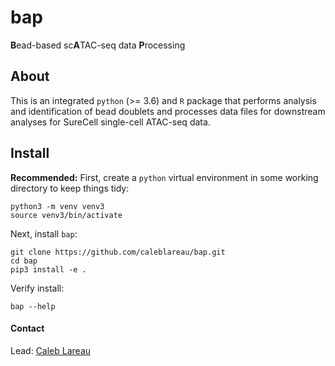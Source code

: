 # bap
**B**ead-based sc**A**TAC-seq data **P**rocessing

## About
This is an integrated `python` (>= 3.6) and `R` package that
performs analysis and identification of bead doublets and processes
data files for downstream analyses for SureCell single-cell ATAC-seq data. 

## Install

**Recommended:**
First, create a `python` virtual environment in some working directory to keep things tidy:

```
python3 -m venv venv3
source venv3/bin/activate
```

Next, install `bap`:

```
git clone https://github.com/caleblareau/bap.git
cd bap
pip3 install -e . 
```

Verify install:

```
bap --help
```

#### Contact
Lead: [Caleb Lareau](clareau@broadinstitute.org)
<br><br>

